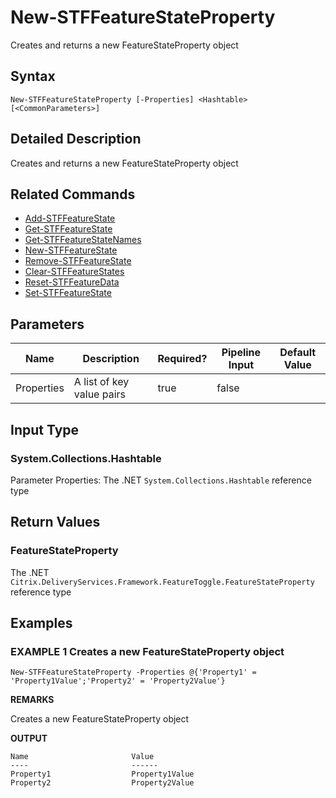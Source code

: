 ﻿# New-STFFeatureStateProperty

Creates and returns a new FeatureStateProperty object

## Syntax

```
New-STFFeatureStateProperty [-Properties] <Hashtable> [<CommonParameters>]
```

## Detailed Description

Creates and returns a new FeatureStateProperty object

## Related Commands

* [Add-STFFeatureState](./Add-STFFeatureState)
* [Get-STFFeatureState](./Get-STFFeatureState)
* [Get-STFFeatureStateNames](./Get-STFFeatureStateNames)
* [New-STFFeatureState](./New-STFFeatureState)
* [Remove-STFFeatureState](./Remove-STFFeatureState)
* [Clear-STFFeatureStates](./Clear-STFFeatureStates)
* [Reset-STFFeatureData](./Reset-STFFeatureData)
* [Set-STFFeatureState](./Set-STFFeatureState)

## Parameters

| Name   | Description | Required? | Pipeline Input | Default Value |
| --- | --- | --- | --- | --- |
|Properties|A list of key value pairs|true|false| |

## Input Type

### System.Collections.Hashtable

Parameter Properties: The .NET `System.Collections.Hashtable` reference type

## Return Values

### FeatureStateProperty

The .NET `Citrix.DeliveryServices.Framework.FeatureToggle.FeatureStateProperty` reference type

## Examples

### EXAMPLE 1 Creates a new FeatureStateProperty object

```
New-STFFeatureStateProperty -Properties @{'Property1' = 'Property1Value';'Property2' = 'Property2Value'}
```

**REMARKS**

Creates a new FeatureStateProperty object

**OUTPUT**

```
Name                       Value              
----                       ------               
Property1                  Property1Value       
Property2                  Property2Value
```
